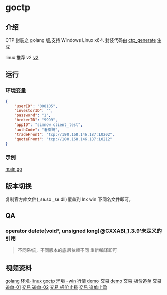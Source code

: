 # goctp

## 介绍

CTP 封装之 golang 版,支持 Windows Linux x64.
封装代码由 [ctp_generate](https://gitee.com/haifengat/ctp_generate.git) 生成

linux 推荐 v2
[v2](https://gitee.com/haifengat/goctp/tree/v2/)

## 运行

### 环境变量

```json
{
	"userID": "008105",
	"investorID": "",
	"password": "1",
	"brokerID": "9999",
	"appID": "simnow_client_test",
	"authCode": "看穿码",
	"tradeFront": "tcp://180.168.146.187:10202",
	"quoteFront": "tcp://180.168.146.187:10212"
}
```

### 示例

[main.go](https://gitee.com/haifengat/goctp/blob/master/demo/main.go)

## 版本切换

复制官方库文件(\_se.so \_se.dll)覆盖到 lnx win 下同名文件即可。

## QA

### operator delete(void\*, unsigned long)@CXXABI_1.3.9’未定义的引用

> 不同系统，不同版本的底层依赖不同
> 重新编译即可

## 视频资料

[golang 环境-linux](https://flowus.cn/haifengat/share/a24501e7-5510-40bf-9e70-0bbb3baca118)
[goctp 环境 -win](https://flowus.cn/haifengat/share/1d17f90b-c050-49bc-b6d8-26d08566a1e1)
[行情 demo](https://flowus.cn/haifengat/share/85dc16bb-c19e-4a1e-8e92-26da077b225d)
[交易 demo](https://flowus.cn/haifengat/share/b64721ad-ddd8-4015-8325-a54ef37ed601)
[交易 板价追单](https://flowus.cn/haifengat/share/045c5c02-c01a-4a69-a75b-e6631cd1b0a8)
[交易 追单-01](https://flowus.cn/haifengat/share/433e2f06-c0d2-4b9b-a5ca-45edda8afdd4)
[交易 追单-02](https://flowus.cn/haifengat/share/96d87afa-4123-426d-80c7-c26e006ac303)
[交易 板价止损](https://flowus.cn/haifengat/share/5ab4b345-f407-44dd-8c8a-20f70c844066)
[交易 追单止盈](https://flowus.cn/haifengat/share/f0ca84a1-8485-4c12-a4b3-a20837a914aa)
